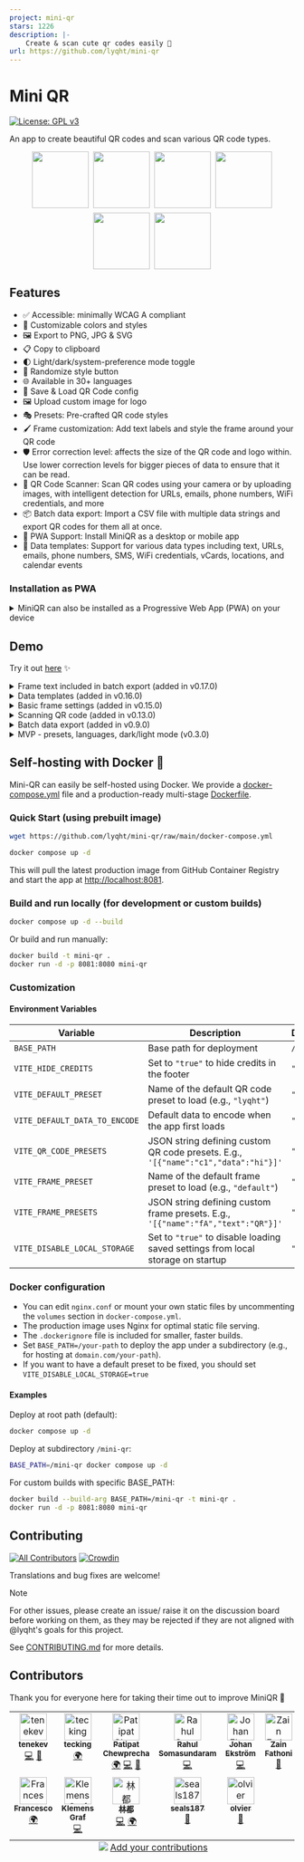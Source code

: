 ```yaml
---
project: mini-qr
stars: 1226
description: |-
    Create & scan cute qr codes easily 👾
url: https://github.com/lyqht/mini-qr
---
```


# Mini QR

[![License: GPL v3](https://img.shields.io/badge/License-GPLv3-blue.svg)](https://www.gnu.org/licenses/gpl-3.0)

An app to create beautiful QR codes and scan various QR code types.

<div style="display:flex; flex-direction:row; flex-wrap:wrap; justify-content:center; gap:8px;">
    <a href="https://esteetey.dev"><img width="100" src="public/presets/lyqht.svg" /></a>
    <a href="https://www.padlet.com"><img width="100" src="public/presets/padlet.svg" /></a>
    <a href="https://www.uilicious.com">
    <img width="100" src="public/presets/uilicious.svg" />
    </a>
    <a href="https://www.supabase.com"><img width="100" src="public/presets/supabase-green.svg" /></a>
    <a href="https://www.vercel.com"><img width="100" src="public/presets/vercel-dark.svg" /></a>
    <a href="https://viteconf.org/"><img width="100" src="public/presets/viteconf2023.svg" /></a>
</div>

## Features

- ✅ Accessible: minimally WCAG A compliant
- 🎨 Customizable colors and styles
- 🖼️ Export to PNG, JPG & SVG
- 📋 Copy to clipboard
- 🌓 Light/dark/system-preference mode toggle
- 🎲 Randomize style button
- 🌐 Available in 30+ languages
- 💾 Save & Load QR Code config
- 🖼️ Upload custom image for logo
- 🎭 Presets: Pre-crafted QR code styles
- 🖌️ Frame customization: Add text labels and style the frame around your QR code
- 🛡️ Error correction level: affects the size of the QR code and logo within. Use lower correction levels for bigger pieces of data to ensure that it can be read.
- 📱 QR Code Scanner: Scan QR codes using your camera or by uploading images, with intelligent detection for URLs, emails, phone numbers, WiFi credentials, and more
- 📦 Batch data export: Import a CSV file with multiple data strings and export QR codes for them all at once.
- 📲 PWA Support: Install MiniQR as a desktop or mobile app
- 📝 Data templates: Support for various data types including text, URLs, emails, phone numbers, SMS, WiFi credentials, vCards, locations, and calendar events

### Installation as PWA

<details>
<summary>MiniQR can also be installed as a Progressive Web App (PWA) on your device</summary>

1. **Desktop (Chrome/Edge)**:

   - Visit [mini-qr.vercel.app](https://mini-qr.vercel.app)
   - Click the install icon (➕) in the address bar
   - Click "Install" in the prompt

2. **Mobile (Android)**:

   - Visit [mini-qr.vercel.app](https://mini-qr.vercel.app)
   - Tap the "Add to Home Screen" option in your browser menu
   - Tap "Install" or "Add"

3. **iOS (Safari)**:
   - Visit [mini-qr.vercel.app](https://mini-qr.vercel.app)
   - Tap the Share button
   - Scroll down and tap "Add to Home Screen"
   - Tap "Add"

Once installed, MiniQR will work offline and provide a native app-like experience.

</details>

## Demo

Try it out [here](https://mini-qr.vercel.app/) ✨

<details>

<summary>Frame text included in batch export (added in v0.17.0)</summary>

https://github.com/user-attachments/assets/c6db8fd5-ec36-43be-b6e3-a42e1b7dc3cb

</details>

<details>
<summary>Data templates (added in v0.16.0)</summary>

https://github.com/user-attachments/assets/863f9330-2645-4d23-88aa-04f5f5beaa67

</details>

<details>
<summary>Basic frame settings (added in v0.15.0)</summary>

https://github.com/user-attachments/assets/e160d60d-3c7f-4bbb-908c-efd11fec20e8

</details>

<details>
<summary>Scanning QR code (added in v0.13.0)</summary>

https://github.com/user-attachments/assets/5ad58b35-0a16-43a4-839a-e2197bfc273a

</details>

<details>
<summary>Batch data export (added in v0.9.0)</summary>

https://github.com/user-attachments/assets/fef17e6a-c226-4136-9501-8d3e951671e0

</details>

<details>

<summary>MVP - presets, languages, dark/light mode (v0.3.0)</summary>

https://github.com/lyqht/mini-qr/assets/35736525/991b2d7e-f168-4354-9091-1678d2c1bddb

</details>

## Self-hosting with Docker 🐋

Mini-QR can easily be self-hosted using Docker. We provide a [docker-compose.yml](docker-compose.yml) file and a production-ready multi-stage [Dockerfile](Dockerfile).

### Quick Start (using prebuilt image)

```bash
wget https://github.com/lyqht/mini-qr/raw/main/docker-compose.yml

docker compose up -d
```

This will pull the latest production image from GitHub Container Registry and start the app at [http://localhost:8081](http://localhost:8081).

### Build and run locally (for development or custom builds)

```bash
docker compose up -d --build
```

Or build and run manually:

```bash
docker build -t mini-qr .
docker run -d -p 8081:8080 mini-qr
```

### Customization

#### Environment Variables

| Variable                      | Description                                                                        | Default   |
| ----------------------------- | ---------------------------------------------------------------------------------- | --------- |
| `BASE_PATH`                   | Base path for deployment                                                           | `/`       |
| `VITE_HIDE_CREDITS`           | Set to `"true"` to hide credits in the footer                                      | `"false"` |
| `VITE_DEFAULT_PRESET`         | Name of the default QR code preset to load (e.g., `"lyqht"`)                       | `""`      |
| `VITE_DEFAULT_DATA_TO_ENCODE` | Default data to encode when the app first loads                                    | `""`      |
| `VITE_QR_CODE_PRESETS`        | JSON string defining custom QR code presets. E.g., `'[{"name":"c1","data":"hi"}]'` | `"[]"`    |
| `VITE_FRAME_PRESET`           | Name of the default frame preset to load (e.g., `"default"`)                       | `""`      |
| `VITE_FRAME_PRESETS`          | JSON string defining custom frame presets. E.g., `'[{"name":"fA","text":"QR"}]'`   | `"[]"`    |
| `VITE_DISABLE_LOCAL_STORAGE`  | Set to `"true"` to disable loading saved settings from local storage on startup    | `"false"` |

### Docker configuration

- You can edit `nginx.conf` or mount your own static files by uncommenting the `volumes` section in `docker-compose.yml`.
- The production image uses Nginx for optimal static file serving.
- The `.dockerignore` file is included for smaller, faster builds.
- Set `BASE_PATH=/your-path` to deploy the app under a subdirectory (e.g., for hosting at `domain.com/your-path`).
- If you want to have a default preset to be fixed, you should set `VITE_DISABLE_LOCAL_STORAGE=true`

#### Examples

Deploy at root path (default):

```bash
docker compose up -d
```

Deploy at subdirectory `/mini-qr`:

```bash
BASE_PATH=/mini-qr docker compose up -d
```

For custom builds with specific BASE_PATH:

```bash
docker build --build-arg BASE_PATH=/mini-qr -t mini-qr .
docker run -d -p 8081:8080 mini-qr
```

## Contributing

[![All Contributors](https://img.shields.io/github/all-contributors/lyqht/mini-qr?color=ee8449&style=flat-square)](#contributors) [![Crowdin](https://badges.crowdin.net/miniqr/localized.svg)](https://crowdin.com/project/miniqr)

Translations and bug fixes are welcome!

> [!NOTE]
> For other issues, please create an issue/ raise it on the discussion board before working on them, as they may be rejected if they are not aligned with @lyqht's goals for this project.

See [CONTRIBUTING.md](CONTRIBUTING.md) for more details.

## Contributors

Thank you for everyone here for taking their time out to improve MiniQR 🧡

<!-- ALL-CONTRIBUTORS-LIST:START - Do not remove or modify this section -->
<!-- prettier-ignore-start -->
<!-- markdownlint-disable -->
<table>
  <tbody>
    <tr>
      <td align="center" valign="top" width="16.66%"><a href="https://github.com/tenekev"><img src="https://avatars.githubusercontent.com/u/30023563?v=4?s=48" width="48px;" alt="tenekev"/><br /><sub><b>tenekev</b></sub></a><br /><a href="https://github.com/lyqht/mini-qr/commits?author=tenekev" title="Code">💻</a> <a href="https://github.com/lyqht/mini-qr/commits?author=tenekev" title="Documentation">📖</a></td>
      <td align="center" valign="top" width="16.66%"><a href="https://github.com/tecking"><img src="https://avatars.githubusercontent.com/u/479934?v=4?s=48" width="48px;" alt="tecking"/><br /><sub><b>tecking</b></sub></a><br /><a href="#translation-tecking" title="Translation">🌍</a></td>
      <td align="center" valign="top" width="16.66%"><a href="https://github.com/pcbimon"><img src="https://avatars.githubusercontent.com/u/8252967?v=4?s=48" width="48px;" alt="Patipat Chewprecha"/><br /><sub><b>Patipat Chewprecha</b></sub></a><br /><a href="#translation-pcbimon" title="Translation">🌍</a> <a href="https://github.com/lyqht/mini-qr/commits?author=pcbimon" title="Code">💻</a> <a href="https://github.com/lyqht/mini-qr/commits?author=pcbimon" title="Documentation">📖</a></td>
      <td align="center" valign="top" width="16.66%"><a href="https://github.com/ssrahul96"><img src="https://avatars.githubusercontent.com/u/15570570?v=4?s=48" width="48px;" alt="Rahul Somasundaram"/><br /><sub><b>Rahul Somasundaram</b></sub></a><br /><a href="https://github.com/lyqht/mini-qr/commits?author=ssrahul96" title="Code">💻</a></td>
      <td align="center" valign="top" width="16.66%"><a href="https://github.com/itsAnuga"><img src="https://avatars.githubusercontent.com/u/828450?v=4?s=48" width="48px;" alt="Johan Ekström"/><br /><sub><b>Johan Ekström</b></sub></a><br /><a href="https://github.com/lyqht/mini-qr/commits?author=itsAnuga" title="Code">💻</a></td>
      <td align="center" valign="top" width="16.66%"><a href="https://zainf.dev/"><img src="https://avatars.githubusercontent.com/u/6315466?v=4?s=48" width="48px;" alt="Zain Fathoni"/><br /><sub><b>Zain Fathoni</b></sub></a><br /><a href="#design-zainfathoni" title="Design">🎨</a></td>
    </tr>
    <tr>
      <td align="center" valign="top" width="16.66%"><a href="https://github.com/katullo11"><img src="https://avatars.githubusercontent.com/u/129339155?v=4?s=48" width="48px;" alt="Francesco"/><br /><sub><b>Francesco</b></sub></a><br /><a href="#translation-katullo11" title="Translation">🌍</a></td>
      <td align="center" valign="top" width="16.66%"><a href="https://furycode.org/"><img src="https://avatars.githubusercontent.com/u/22378039?v=4?s=48" width="48px;" alt="Klemens Graf"/><br /><sub><b>Klemens Graf</b></sub></a><br /><a href="https://github.com/lyqht/mini-qr/commits?author=klemensgraf" title="Code">💻</a></td>
      <td align="center" valign="top" width="16.66%"><a href="https://github.com/unililium"><img src="https://avatars.githubusercontent.com/u/3117172?v=4?s=48" width="48px;" alt="林都"/><br /><sub><b>林都</b></sub></a><br /><a href="https://github.com/lyqht/mini-qr/commits?author=unililium" title="Code">💻</a> <a href="#translation-unililium" title="Translation">🌍</a></td>
      <td align="center" valign="top" width="16.66%"><a href="https://github.com/seals187"><img src="https://avatars.githubusercontent.com/u/86856086?v=4?s=48" width="48px;" alt="seals187"/><br /><sub><b>seals187</b></sub></a><br /><a href="https://github.com/lyqht/mini-qr/pulls?q=is%3Apr+reviewed-by%3Aseals187" title="Reviewed Pull Requests">👀</a></td>
      <td align="center" valign="top" width="16.66%"><a href="https://github.com/olvier"><img src="https://avatars.githubusercontent.com/u/13106409?v=4?s=48" width="48px;" alt="olvier"/><br /><sub><b>olvier</b></sub></a><br /><a href="https://github.com/lyqht/mini-qr/pulls?q=is%3Apr+reviewed-by%3Aolvier" title="Reviewed Pull Requests">👀</a></td>
    </tr>
  </tbody>
  <tfoot>
    <tr>
      <td align="center" size="13px" colspan="6">
        <img src="https://raw.githubusercontent.com/all-contributors/all-contributors-cli/1b8533af435da9854653492b1327a23a4dbd0a10/assets/logo-small.svg">
          <a href="https://all-contributors.js.org/docs/en/bot/usage">Add your contributions</a>
        </img>
      </td>
    </tr>
  </tfoot>
</table>

<!-- markdownlint-restore -->
<!-- prettier-ignore-end -->

<!-- ALL-CONTRIBUTORS-LIST:END -->

